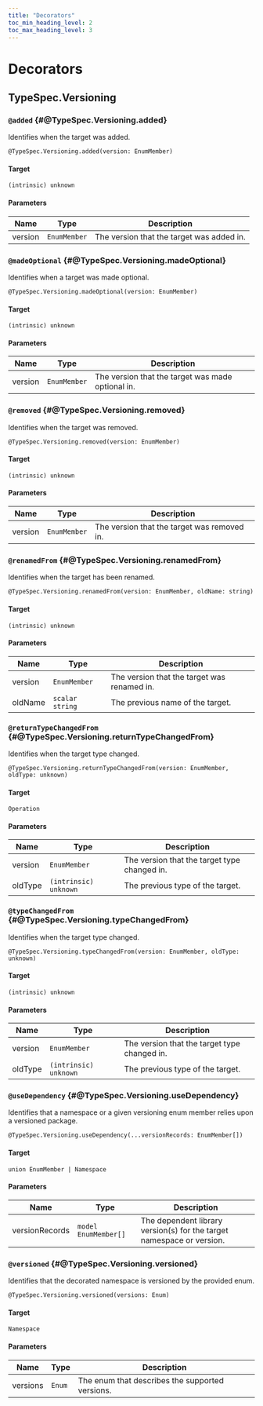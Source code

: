 ```yaml
---
title: "Decorators"
toc_min_heading_level: 2
toc_max_heading_level: 3
---
```


# Decorators

## TypeSpec.Versioning

### `@added` {#@TypeSpec.Versioning.added}

Identifies when the target was added.

```typespec
@TypeSpec.Versioning.added(version: EnumMember)
```

#### Target

`(intrinsic) unknown`

#### Parameters

| Name    | Type         | Description                               |
| ------- | ------------ | ----------------------------------------- |
| version | `EnumMember` | The version that the target was added in. |

### `@madeOptional` {#@TypeSpec.Versioning.madeOptional}

Identifies when a target was made optional.

```typespec
@TypeSpec.Versioning.madeOptional(version: EnumMember)
```

#### Target

`(intrinsic) unknown`

#### Parameters

| Name    | Type         | Description                                       |
| ------- | ------------ | ------------------------------------------------- |
| version | `EnumMember` | The version that the target was made optional in. |

### `@removed` {#@TypeSpec.Versioning.removed}

Identifies when the target was removed.

```typespec
@TypeSpec.Versioning.removed(version: EnumMember)
```

#### Target

`(intrinsic) unknown`

#### Parameters

| Name    | Type         | Description                                 |
| ------- | ------------ | ------------------------------------------- |
| version | `EnumMember` | The version that the target was removed in. |

### `@renamedFrom` {#@TypeSpec.Versioning.renamedFrom}

Identifies when the target has been renamed.

```typespec
@TypeSpec.Versioning.renamedFrom(version: EnumMember, oldName: string)
```

#### Target

`(intrinsic) unknown`

#### Parameters

| Name    | Type            | Description                                 |
| ------- | --------------- | ------------------------------------------- |
| version | `EnumMember`    | The version that the target was renamed in. |
| oldName | `scalar string` | The previous name of the target.            |

### `@returnTypeChangedFrom` {#@TypeSpec.Versioning.returnTypeChangedFrom}

Identifies when the target type changed.

```typespec
@TypeSpec.Versioning.returnTypeChangedFrom(version: EnumMember, oldType: unknown)
```

#### Target

`Operation`

#### Parameters

| Name    | Type                  | Description                                  |
| ------- | --------------------- | -------------------------------------------- |
| version | `EnumMember`          | The version that the target type changed in. |
| oldType | `(intrinsic) unknown` | The previous type of the target.             |

### `@typeChangedFrom` {#@TypeSpec.Versioning.typeChangedFrom}

Identifies when the target type changed.

```typespec
@TypeSpec.Versioning.typeChangedFrom(version: EnumMember, oldType: unknown)
```

#### Target

`(intrinsic) unknown`

#### Parameters

| Name    | Type                  | Description                                  |
| ------- | --------------------- | -------------------------------------------- |
| version | `EnumMember`          | The version that the target type changed in. |
| oldType | `(intrinsic) unknown` | The previous type of the target.             |

### `@useDependency` {#@TypeSpec.Versioning.useDependency}

Identifies that a namespace or a given versioning enum member relies upon a versioned package.

```typespec
@TypeSpec.Versioning.useDependency(...versionRecords: EnumMember[])
```

#### Target

`union EnumMember | Namespace`

#### Parameters

| Name           | Type                 | Description                                                           |
| -------------- | -------------------- | --------------------------------------------------------------------- |
| versionRecords | `model EnumMember[]` | The dependent library version(s) for the target namespace or version. |

### `@versioned` {#@TypeSpec.Versioning.versioned}

Identifies that the decorated namespace is versioned by the provided enum.

```typespec
@TypeSpec.Versioning.versioned(versions: Enum)
```

#### Target

`Namespace`

#### Parameters

| Name     | Type   | Description                                     |
| -------- | ------ | ----------------------------------------------- |
| versions | `Enum` | The enum that describes the supported versions. |
